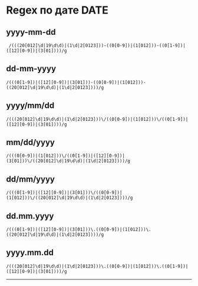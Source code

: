 # Regex по дате DATE

## yyyy-mm-dd
```
 /(((20[012]\d|19\d\d)|(1\d|2[0123]))-((0[0-9])|(1[012]))-((0[1-9])|([12][0-9])|(3[01])))/g
 ```
## dd-mm-yyyy

 ```
 /(((0[1-9])|([12][0-9])|(3[01]))-((0[0-9])|(1[012]))-((20[012]\d|19\d\d)|(1\d|2[0123])))/g
 ```

## yyyy/mm/dd
 ```
 /(((20[012]\d|19\d\d)|(1\d|2[0123]))\/((0[0-9])|(1[012]))\/((0[1-9])|([12][0-9])|(3[01])))/g
 ```
## mm/dd/yyyy
```
/(((0[0-9])|(1[012]))\/((0[1-9])|([12][0-9])|(3[01]))\/((20[012]\d|19\d\d)|(1\d|2[0123])))/g
```
## dd/mm/yyyy
```
/(((0[1-9])|([12][0-9])|(3[01]))\/((0[0-9])|(1[012]))\/((20[012]\d|19\d\d)|(1\d|2[0123])))/g
```
## dd.mm.yyyy
```
/(((0[1-9])|([12][0-9])|(3[01]))\.((0[0-9])|(1[012]))\.((20[012]\d|19\d\d)|(1\d|2[0123])))/g
```
## yyyy.mm.dd
```
/(((20[012]\d|19\d\d)|(1\d|2[0123]))\.((0[0-9])|(1[012]))\.((0[1-9])|([12][0-9])|(3[01])))/g
```

---